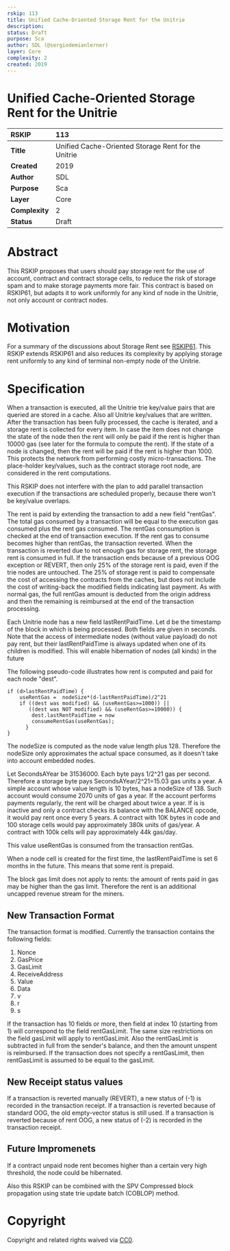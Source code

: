 ```yaml
---
rskip: 113
title: Unified Cache-Oriented Storage Rent for the Unitrie
description: 
status: Draft
purpose: Sca
author: SDL (@sergiodemianlerner)
layer: Core
complexity: 2
created: 2019
---
```

# Unified Cache-Oriented Storage Rent for the Unitrie

|RSKIP          |113           |
| :------------ |:-------------|
|**Title**      |Unified Cache-Oriented Storage Rent for the Unitrie |
|**Created**    |2019 |
|**Author**     |SDL |
|**Purpose**    |Sca |
|**Layer**      |Core |
|**Complexity** |2 |
|**Status**     |Draft |

# **Abstract**

This RSKIP proposes that users should pay storage rent for the use of account, contract and contract storage cells, to reduce the risk of storage spam and to make storage payments more fair. This contract is based on RSKIP61, but adapts it to work uniformly for any kind of node in the Unitrie, not only account or contract nodes.

# **Motivation**

For a summary of the discussions about Storage Rent see [RSKIP61](https://github.com/rsksmart/RSKIPs/blob/master/IPs/RSKIP61.md). This RSKIP extends RSKIP61 and also reduces its complexity by applying storage rent uniformly to any kind of terminal non-empty node of the Unitrie.

# **Specification**

When a transaction is executed, all the Unitrie trie key/value pairs that are queried are stored in a cache. Also all Unitrie key/values that are written. After the transaction has been fully processed, the cache is iterated, and a storage rent is collected for every item. In case the item does not change the state of the node then the rent will only be paid if the rent is higher than 10000 gas (see later for the formula to compute the rent). If the state of a node is changed, then the rent will be paid if the rent is higher than 1000. This protects the network from performing costly micro-transactions. The place-holder key/values, such as the contract storage root node, are considered in the rent computations.

This RSKIP does not interfere with the plan to add parallel transaction execution if the transactions are scheduled properly, because there won't be key/value overlaps.

The rent is paid by extending the transaction to add a new field "rentGas".  The total gas consumed by a transaction will be equal to the execution gas consumed plus the rent gas consumed. The rentGas consumption is checked at the end of transaction execution. If the rent gas to consume becomes higher than rentGas, the transaction reverted. When the transaction is reverted due to not enough gas for storage rent, the storage rent is consumed in full.  If the transaction ends because of a previous OOG exception or REVERT, then only 25% of the storage rent is paid, even if the trie nodes are untouched.  The 25% of storage rent is paid to compensate the cost of accessing the contracts from the caches, but does not include the cost of writing-back the modified fields indicating last payment. As with normal gas, the full rentGas amount is deducted from the origin address and then the remaining is reimbursed at the end of the transaction processing. 

Each Unitrie node has a new field lastRentPaidTime. Let d be the timestamp of the block in which is being processed. Both fields are given in seconds. Note that the access of intermediate nodes (without value payload) do not pay rent, but their lastRentPaidTime is always updated when one of its children is modified. This will enable hibernation of nodes (all kinds) in the future

The following pseudo-code illustrates how rent is computed and paid for each node "dest".
```
if (d>lastRentPaidTime) {
    useRentGas =  nodeSize*(d-lastRentPaidTime)/2^21
    if ((dest was modified) && (useRentGas>=1000)) || 
       ((dest was NOT modified) && (useRentGas>=10000)) {
        dest.lastRentPaidTime = now
        consumeRentGas(useRentGas);
      }
}
```

The nodeSize is computed as the node value length plus 128. Therefore the nodeSize only approximates the actual space consumed, as it doesn't take into account embedded nodes.

Let SecondsAYear be 31536000. Each byte pays 1/2^21 gas per second. Therefore a storage byte pays SecondsAYear/2^21=15.03 gas units a year.  A simple account whose value length is 10 bytes, has a nodeSize of 138. Such account would consume 2070 units of gas a year. If the account performs payments regularly, the rent will be charged about twice a year. If is is inactive and only a contract checks its balance with the BALANCE opcode, it would pay rent once every 5 years. A contract with 10K bytes in code and 100 storage cells would pay approximately 380k units of gas/year. A contract with 100k cells will pay approximately 44k gas/day.

This value useRentGas is consumed from the transaction rentGas. 

When a node cell is created for the first time, the lastRentPaidTime is set 6 months in the future. This means that some rent is prepaid. 

The block gas limit does not apply to rents: the amount of rents paid in gas may be higher than the gas limit. Therefore the rent is an additional uncapped revenue stream for the miners.

## New Transaction Format

The transaction format is modified. Currently the transaction contains the following fields:
1. Nonce
2. GasPrice
3. GasLimit
4. ReceiveAddress
5. Value
6. Data
7. v
8. r
9. s

If the transaction has 10 fields or more, then field at index 10 (starting from 1) will correspond to the field rentGasLimit. The same size restrictions on the field gasLimit will apply to rentGasLimit. Also the rentGasLimit is subtracted in full from the sender's balance, and then the amount unspent is reimbursed. If the transaction does not specify a rentGasLimit, then rentGasLimit is assumed to be equal to the gasLimit. 

## New Receipt status values

If a transaction is reverted manually (REVERT), a new status of (-1) is recorded in the transaction receipt.
If a transaction is reverted because of standard OOG, the old empty-vector status is still used.
If a transaction is reverted because of rent OOG, a new status of (-2) is recorded in the transaction receipt.

## Future Impromenets

If a contract unpaid node rent becomes higher than a certain very high threshold, the node could be hibernated. 

Also this RSKIP can be combined with the SPV Compressed block propagation using state trie update batch (COBLOP)  method.


# **Copyright**

Copyright and related rights waived via [CC0](https://creativecommons.org/publicdomain/zero/1.0/).
